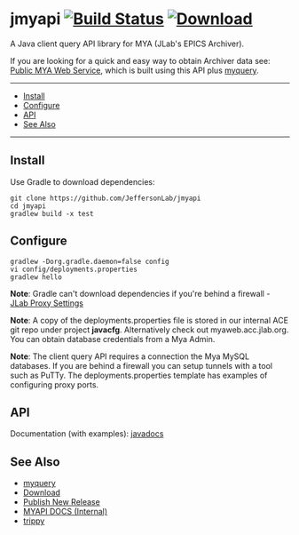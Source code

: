 # jmyapi [![Build Status](https://travis-ci.com/JeffersonLab/jmyapi.svg?branch=master)](https://travis-ci.com/JeffersonLab/jmyapi) [ ![Download](https://api.bintray.com/packages/slominskir/maven/jmyapi/images/download.svg?version=6.0.0) ](https://bintray.com/slominskir/maven/jmyapi/6.0.0/link)
A Java client query API library for MYA (JLab's EPICS Archiver).  

If you are looking for a quick and easy way to obtain Archiver data see: [Public MYA Web Service](https://epicsweb.jlab.org/myquery/), which is built using this API plus [myquery](https://github.com/JeffersonLab/myquery).

---
- [Install](https://github.com/JeffersonLab/jmyapi#install)
- [Configure](https://github.com/JeffersonLab/jmyapi#configure)
- [API](https://github.com/JeffersonLab/jmyapi#api)
- [See Also](https://github.com/JeffersonLab/jmyapi#see-also)
---

## Install
Use Gradle to download dependencies:
```
git clone https://github.com/JeffersonLab/jmyapi
cd jmyapi
gradlew build -x test
```

## Configure
```
gradlew -Dorg.gradle.daemon=false config
vi config/deployments.properties
gradlew hello
```
__Note__: Gradle can't download dependencies if you're behind a firewall - [JLab Proxy Settings](https://github.com/JeffersonLab/jmyapi/wiki/JLab-Proxy)

__Note__: A copy of the deployments.properties file is stored in our internal ACE git repo under project __javacfg__.  Alternatively check out myaweb.acc.jlab.org.   You can obtain database credentials from a Mya Admin.

__Note__: The client query API requires a connection the Mya MySQL databases.  If you are behind a firewall you can setup tunnels with a tool such as PuTTy.   The deployments.properties template has examples of configuring proxy ports.

## API
Documentation (with examples): [javadocs](https://jeffersonlab.github.io/jmyapi/)   

## See Also
   - [myquery](https://github.com/JeffersonLab/myquery)
   - [Download](https://github.com/JeffersonLab/jmyapi/releases)    
   - [Publish New Release](https://github.com/JeffersonLab/jmyapi/wiki/Publish-New-Releases-to-Artifactory)
   - [MYAPI DOCS (Internal)](http://devweb.acc.jlab.org/controls_web/certified/myapi/)
   - [trippy](https://github.com/JeffersonLab/trippy)
